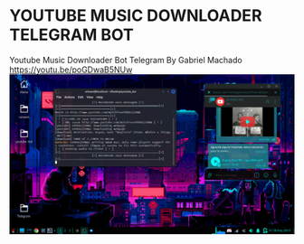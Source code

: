 # YOUTUBE MUSIC DOWNLOADER TELEGRAM BOT
Youtube Music Downloader Bot Telegram By Gabriel Machado <br>
https://youtu.be/poGDwaB5NUw <br>
<img src="youtube_telegram.png">

